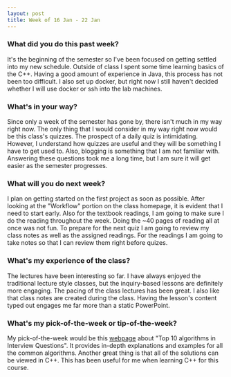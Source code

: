 ```yaml
---
layout: post
title: Week of 16 Jan - 22 Jan
---
```


### What did you do this past week?

It's the beginning of the semester so I've been focused on getting settled into my new schedule. Outside of class I spent some time learning basics of the C++. Having a good amount of experience in Java, this process has not been too difficult. I also set up docker, but right now I still haven't decided whether I will use docker or ssh into the lab machines. 

### What's in your way?
Since only a week of the semester has gone by, there isn't much in my way right now. The only thing that I would consider in my way right now would be this class's quizzes. The prospect of a daily quiz is intimidating. However, I understand how quizzes are useful and they will  be something I have to get used to. Also, blogging is something that I am not familiar with. Answering these questions took me a long time, but I am sure it will get easier as the semester progresses. 

### What will you do next week?
I plan on getting started on the first project as soon as possible. After looking at the "Workflow" portion on the class homepage, it is evident that I need to start early. Also for the textbook readings, I am going to make sure I do the reading throughout the week. Doing the ~40 pages of reading all at once was not fun. To prepare for the next quiz I am going to review my class notes as well as the assigned readings. For the readings I am going to take notes so that I can review them right before quizes. 

### What's my experience of the class?
The lectures have been interesting so far. I have always enjoyed the traditional lecture style classes, but the inquiry-based lessons are definitely more engaging. The pacing of the class lectures has been great. I also like that class notes are created during the class. Having the lesson's content typed out engages me far more than a static PowerPoint.

### What's my pick-of-the-week or tip-of-the-week?
My pick-of-the-week would be this [webpage](http://www.geeksforgeeks.org/top-10-algorithms-in-interview-questions/) about "Top 10 algorithms in Interview Questions". It provides in-depth explanations and examples for all the common algorithms. Another great thing is that all of the solutions can be viewed in C++. This has been useful for me when learning C++ for this course.

